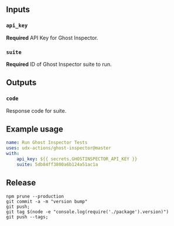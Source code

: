 
## Inputs

### `api_key`

**Required** API Key for Ghost Inspector.

### `suite`

**Required** ID of Ghost Inspector suite to run.

## Outputs

### `code`

Response code for suite.

## Example usage

```yaml
name: Run Ghost Inspector Tests
uses: udx-actions/ghost-inspector@master
with:
    api_key: ${{ secrets.GHOSTINSPECTOR_API_KEY }}
    suite: 5db84ff3800a6b124a51ac1a
```

## Release

```
npm prune --production
git commit -a -m "version bump"
git push;
git tag $(node -e "console.log(require('./package').version)")
git push --tags;
```
